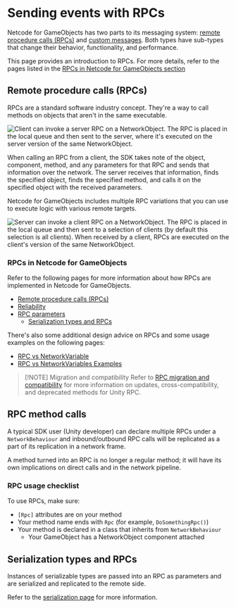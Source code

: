 # Sending events with RPCs

Netcode for GameObjects has two parts to its messaging system: [remote procedure calls (RPCs)](message-system/rpc.md) and [custom messages](message-system/custom-messages.md). Both types have sub-types that change their behavior, functionality, and performance.

This page provides an introduction to RPCs. For more details, refer to the pages listed in the [RPCs in Netcode for GameObjects section](#rpcs-in-netcode-for-gameobjects)

## Remote procedure calls (RPCs)

RPCs are a standard software industry concept. They're a way to call methods on objects that aren't in the same executable.

![Client can invoke a server RPC on a NetworkObject. The RPC is placed in the local queue and then sent to the server, where it's executed on the server version of the same NetworkObject.](../../images/sequence_diagrams/RPCs/ServerRPCs.png)

When calling an RPC from a client, the SDK takes note of the object, component, method, and any parameters for that RPC and sends that information over the network. The server receives that information, finds the specified object, finds the specified method, and calls it on the specified object with the received parameters.

Netcode for GameObjects includes multiple RPC variations that you can use to execute logic with various remote targets.

![Server can invoke a client RPC on a NetworkObject. The RPC is placed in the local queue and then sent to a selection of clients (by default this selection is all clients). When received by a client, RPCs are executed on the client's version of the same NetworkObject.](../../images/sequence_diagrams/RPCs/ClientRPCs.png)

### RPCs in Netcode for GameObjects

Refer to the following pages for more information about how RPCs are implemented in Netcode for GameObjects.

- [Remote procedure calls (RPCs)](message-system/rpc.md)
- [Reliability](message-system/reliability.md)
- [RPC parameters](message-system/rpc-params.md)
  - [Serialization types and RPCs](message-system/../serialization/serialization-intro.md)

There's also some additional design advice on RPCs and some usage examples on the following pages:

- [RPC vs NetworkVariable](../learn/rpcvnetvar.md)
- [RPC vs NetworkVariables Examples](../learn/rpcnetvarexamples.md)

> [!NOTE] Migration and compatibility
> Refer to [RPC migration and compatibility](message-system/rpc-compatibility.md) for more information on updates, cross-compatibility, and deprecated methods for Unity RPC.

## RPC method calls

A typical SDK user (Unity developer) can declare multiple RPCs under a `NetworkBehaviour` and inbound/outbound RPC calls will be replicated as a part of its replication in a network frame.

A method turned into an RPC is no longer a regular method; it will have its own implications on direct calls and in the network pipeline.

### RPC usage checklist

To use RPCs, make sure:

-  `[Rpc]` attributes are on your method
- Your method name ends with `Rpc` (for example, `DoSomethingRpc()`)
- Your method is declared in a class that inherits from `NetworkBehaviour`
  - Your GameObject has a NetworkObject component attached

## Serialization types and RPCs

Instances of serializable types are passed into an RPC as parameters and are serialized and replicated to the remote side.

Refer to the [serialization page](serialization/serialization-intro.md) for more information.
